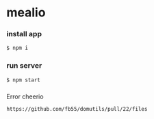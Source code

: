# mealio

### install app 

```bash
$ npm i
```

### run server
```bash
$ npm start
```

###
Error cheerio
```url
https://github.com/fb55/domutils/pull/22/files
```